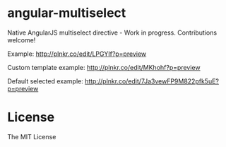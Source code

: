 angular-multiselect
===================

Native AngularJS multiselect directive - Work in progress. Contributions welcome!

Example: http://plnkr.co/edit/LPGYIf?p=preview

Custom template example: http://plnkr.co/edit/MKhohf?p=preview

Default selected example: http://plnkr.co/edit/7Ja3vewFP9M822pfk5uE?p=preview


License
=======
The MIT License
